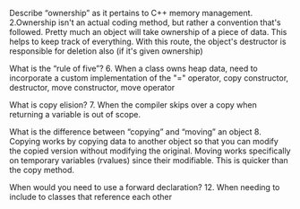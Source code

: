 Describe “ownership” as it pertains to C++ memory management.
2.Ownership isn't an actual coding method, but rather a convention that's followed. Pretty much an object will take ownership of a piece of data. This helps to keep track of everything. With this route, the object's destructor is responsible for deletion also (if it's given ownership)

What is the “rule of five”?
6. When a class owns heap data, need to incorporate a custom implementation of the "=" operator, copy constructor, destructor, move constructor, move operator

What is copy elision?
7. When the compiler skips over a copy when returning a variable is out of scope. 

What is the difference between “copying” and “moving” an object
8. Copying works by copying data to another object so that you can modify the copied version without modifying the original. Moving works specifically on temporary variables (rvalues) since their modifiable. This is quicker than the copy method.

When would you need to use a forward declaration?
12. When needing to include to classes that reference each other